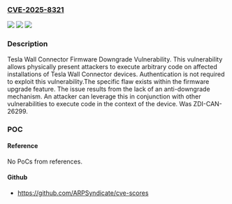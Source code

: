 ### [CVE-2025-8321](https://cve.mitre.org/cgi-bin/cvename.cgi?name=CVE-2025-8321)
![](https://img.shields.io/static/v1?label=Product&message=Wall%20Connector&color=blue)
![](https://img.shields.io/static/v1?label=Version&message=24.44.1%20&color=brightgreen)
![](https://img.shields.io/static/v1?label=Vulnerability&message=CWE-1328%3A%20Security%20Version%20Number%20Mutable%20to%20Older%20Versions&color=brightgreen)

### Description

Tesla Wall Connector Firmware Downgrade Vulnerability. This vulnerability allows physically present attackers to execute arbitrary code on affected installations of Tesla Wall Connector devices. Authentication is not required to exploit this vulnerability.The specific flaw exists within the firmware upgrade feature. The issue results from the lack of an anti-downgrade mechanism. An attacker can leverage this in conjunction with other vulnerabilities to execute code in the context of the device. Was ZDI-CAN-26299.

### POC

#### Reference
No PoCs from references.

#### Github
- https://github.com/ARPSyndicate/cve-scores

